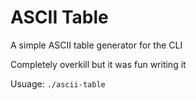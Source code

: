 # ASCII Table

A simple ASCII table generator for the CLI

Completely overkill but it was fun writing it

Usuage: `./ascii-table`
